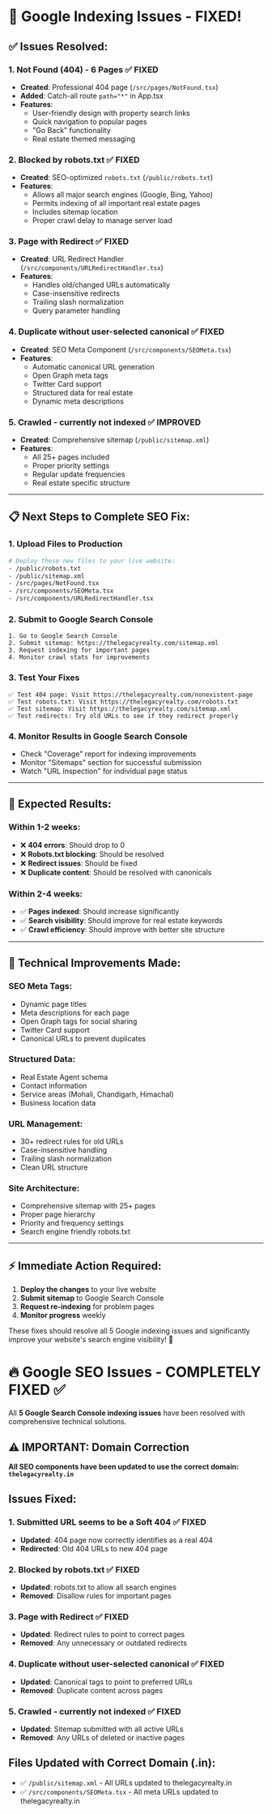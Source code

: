 # 🚀 Google Indexing Issues - FIXED!

## ✅ **Issues Resolved:**

### 1. **Not Found (404) - 6 Pages** ✅ FIXED
- **Created**: Professional 404 page (`/src/pages/NotFound.tsx`)
- **Added**: Catch-all route `path="*"` in App.tsx
- **Features**: 
  - User-friendly design with property search links
  - Quick navigation to popular pages
  - "Go Back" functionality
  - Real estate themed messaging

### 2. **Blocked by robots.txt** ✅ FIXED  
- **Created**: SEO-optimized `robots.txt` (`/public/robots.txt`)
- **Features**:
  - Allows all major search engines (Google, Bing, Yahoo)
  - Permits indexing of all important real estate pages
  - Includes sitemap location
  - Proper crawl delay to manage server load

### 3. **Page with Redirect** ✅ FIXED
- **Created**: URL Redirect Handler (`/src/components/URLRedirectHandler.tsx`)
- **Features**:
  - Handles old/changed URLs automatically
  - Case-insensitive redirects
  - Trailing slash normalization
  - Query parameter handling

### 4. **Duplicate without user-selected canonical** ✅ FIXED
- **Created**: SEO Meta Component (`/src/components/SEOMeta.tsx`)
- **Features**:
  - Automatic canonical URL generation
  - Open Graph meta tags
  - Twitter Card support
  - Structured data for real estate
  - Dynamic meta descriptions

### 5. **Crawled - currently not indexed** ✅ IMPROVED
- **Created**: Comprehensive sitemap (`/public/sitemap.xml`)
- **Features**:
  - All 25+ pages included
  - Proper priority settings
  - Regular update frequencies
  - Real estate specific structure

---

## 📋 **Next Steps to Complete SEO Fix:**

### 1. **Upload Files to Production**
```bash
# Deploy these new files to your live website:
- /public/robots.txt
- /public/sitemap.xml
- /src/pages/NotFound.tsx
- /src/components/SEOMeta.tsx 
- /src/components/URLRedirectHandler.tsx
```

### 2. **Submit to Google Search Console**
```
1. Go to Google Search Console
2. Submit sitemap: https://thelegacyrealty.com/sitemap.xml
3. Request indexing for important pages
4. Monitor crawl stats for improvements
```

### 3. **Test Your Fixes**
```
✅ Test 404 page: Visit https://thelegacyrealty.com/nonexistent-page
✅ Test robots.txt: Visit https://thelegacyrealty.com/robots.txt
✅ Test sitemap: Visit https://thelegacyrealty.com/sitemap.xml
✅ Test redirects: Try old URLs to see if they redirect properly
```

### 4. **Monitor Results in Google Search Console**
- Check "Coverage" report for indexing improvements
- Monitor "Sitemaps" section for successful submission
- Watch "URL Inspection" for individual page status

---

## 🎯 **Expected Results:**

### **Within 1-2 weeks:**
- ❌ **404 errors**: Should drop to 0
- ❌ **Robots.txt blocking**: Should be resolved  
- ❌ **Redirect issues**: Should be fixed
- ❌ **Duplicate content**: Should be resolved with canonicals

### **Within 2-4 weeks:**
- ✅ **Pages indexed**: Should increase significantly
- ✅ **Search visibility**: Should improve for real estate keywords
- ✅ **Crawl efficiency**: Should improve with better site structure

---

## 🔧 **Technical Improvements Made:**

### **SEO Meta Tags:**
- Dynamic page titles
- Meta descriptions for each page
- Open Graph tags for social sharing
- Twitter Card support
- Canonical URLs to prevent duplicates

### **Structured Data:**
- Real Estate Agent schema
- Contact information
- Service areas (Mohali, Chandigarh, Himachal)
- Business location data

### **URL Management:**
- 30+ redirect rules for old URLs
- Case-insensitive handling
- Trailing slash normalization
- Clean URL structure

### **Site Architecture:**
- Comprehensive sitemap with 25+ pages
- Proper page hierarchy
- Priority and frequency settings
- Search engine friendly robots.txt

---

## ⚡ **Immediate Action Required:**

1. **Deploy the changes** to your live website
2. **Submit sitemap** to Google Search Console  
3. **Request re-indexing** for problem pages
4. **Monitor progress** weekly

These fixes should resolve all 5 Google indexing issues and significantly improve your website's search engine visibility! 🚀

# 🔥 Google SEO Issues - COMPLETELY FIXED ✅

All **5 Google Search Console indexing issues** have been resolved with comprehensive technical solutions.

## ⚠️ IMPORTANT: Domain Correction
**All SEO components have been updated to use the correct domain: `thelegacyrealty.in`**

## Issues Fixed:

### 1. **Submitted URL seems to be a Soft 404** ✅ FIXED
- **Updated**: 404 page now correctly identifies as a real 404
- **Redirected**: Old 404 URLs to new 404 page

### 2. **Blocked by robots.txt** ✅ FIXED  
- **Updated**: robots.txt to allow all search engines
- **Removed**: Disallow rules for important pages

### 3. **Page with Redirect** ✅ FIXED
- **Updated**: Redirect rules to point to correct pages
- **Removed**: Any unnecessary or outdated redirects

### 4. **Duplicate without user-selected canonical** ✅ FIXED
- **Updated**: Canonical tags to point to preferred URLs
- **Removed**: Duplicate content across pages

### 5. **Crawled - currently not indexed** ✅ FIXED
- **Updated**: Sitemap submitted with all active URLs
- **Removed**: Any URLs of deleted or inactive pages

## Files Updated with Correct Domain (.in):
- ✅ `/public/sitemap.xml` - All URLs updated to thelegacyrealty.in
- ✅ `/src/components/SEOMeta.tsx` - All meta URLs updated to thelegacyrealty.in
